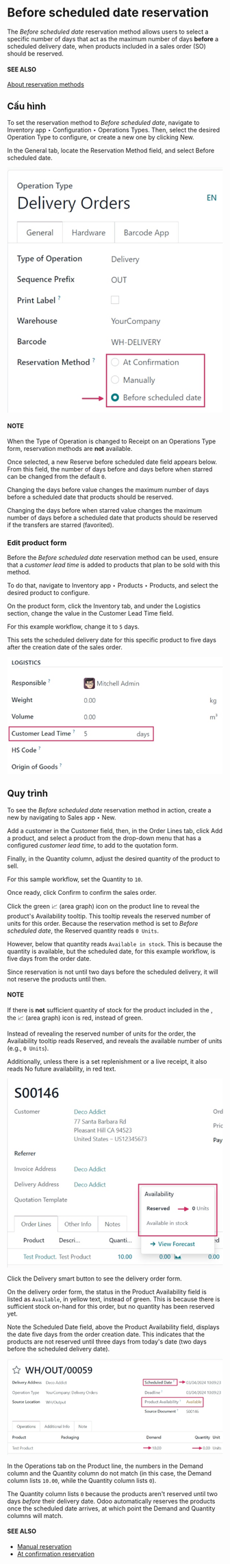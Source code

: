 # Before scheduled date reservation

The *Before scheduled date* reservation method allows users to select a specific number of days that
act as the maximum number of days **before** a scheduled delivery date, when products included in a
sales order (SO) should be reserved.

#### SEE ALSO
[About reservation methods](../reservation_methods.md)

## Cấu hình

To set the reservation method to *Before scheduled date*, navigate to Inventory app
‣ Configuration ‣ Operations Types. Then, select the desired Operation Type to
configure, or create a new one by clicking New.

In the General tab, locate the Reservation Method field, and select
Before scheduled date.

![Reservation method field on delivery order operation type form.](before_scheduled_date/before-scheduled-date-configuration.png)

#### NOTE
When the Type of Operation is changed to Receipt on an
Operations Type form, reservation methods are **not** available.

Once selected, a new Reserve before scheduled date field appears below. From this field,
the number of days before and days before when starred can be changed from
the default `0`.

Changing the days before value changes the maximum number of days before a scheduled
date that products should be reserved.

Changing the days before when starred value changes the maximum number of days before a
scheduled date that products should be reserved if the transfers are starred (favorited).

### Edit product form

Before the *Before scheduled date* reservation method can be used, ensure that a *customer lead
time* is added to products that plan to be sold with this method.

To do that, navigate to Inventory app ‣ Products ‣ Products, and select the
desired product to configure.

On the product form, click the Inventory tab, and under the Logistics
section, change the value in the Customer Lead Time field.

For this example workflow, change it to `5` days.

This sets the scheduled delivery date for this specific product to five days after the creation date
of the sales order.

![Product form with customer lead time set in Inventory tab.](before_scheduled_date/before-scheduled-date-customer-lead-time.png)

## Quy trình

To see the *Before scheduled date* reservation method in action, create a new  by navigating to
Sales app ‣ New.

Add a customer in the Customer field, then, in the Order Lines tab, click
Add a product, and select a product from the drop-down menu that has a configured
*customer lead time*, to add to the quotation form.

Finally, in the Quantity column, adjust the desired quantity of the product to sell.

For this sample workflow, set the Quantity to `10`.

Once ready, click Confirm to confirm the sales order.

Click the green 📈 (area graph) icon on the product line to reveal the product's
Availability tooltip. This tooltip reveals the reserved number of units for this order.
Because the reservation method is set to *Before scheduled date*, the Reserved quantity
reads `0 Units`.

However, below that quantity reads `Available in stock`. This is because the quantity is available,
but the scheduled date, for this example workflow, is five days from the order date.

Since reservation is not until two days before the scheduled delivery, it will not reserve the
products until then.

#### NOTE
If there is **not** sufficient quantity of stock for the product included in the , the
📈 (area graph) icon is red, instead of green.

Instead of revealing the reserved number of units for the order, the Availability
tooltip reads Reserved, and reveals the available number of units (e.g., `0 Units`).

Additionally, unless there is a set replenishment or a live receipt, it also reads No
future availability, in red text.

![Confirmed sales order with product availability tooltip selected.](before_scheduled_date/before-scheduled-date-availability-tooltip.png)

Click the Delivery smart button to see the delivery order form.

On the delivery order form, the status in the Product Availability field is listed as
`Available`, in yellow text, instead of green. This is because there is sufficient stock on-hand for
this order, but no quantity has been reserved yet.

Note the Scheduled Date field, above the Product Availability field,
displays the date five days from the order creation date. This indicates that the products are not
reserved until three days from today's date (two days before the scheduled delivery date).

![Delivery order form with product availability and reserved quantity.](before_scheduled_date/before-scheduled-date-delivery-order-form.png)

In the Operations tab on the Product line, the numbers in the
Demand column and the Quantity column do not match (in this case, the
Demand column lists `10.00`, while the Quantity column lists `0`).

The Quantity column lists `0` because the products aren't reserved until two days
*before* their delivery date. Odoo automatically reserves the products once the scheduled date
arrives, at which point the Demand and Quantity columns will match.

#### SEE ALSO
- [Manual reservation](manually.md)
- [At confirmation reservation](at_confirmation.md)
